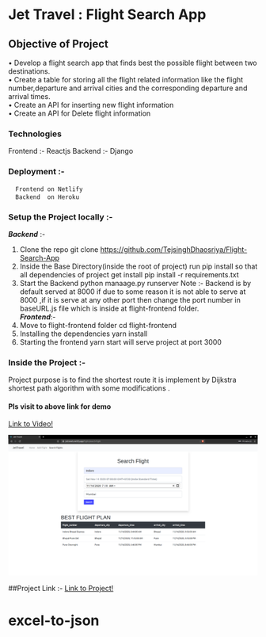 
# Jet Travel : Flight Search App

## Objective of Project 

• Develop a flight search app that finds best the possible flight between two destinations.<br/>
• Create a table for storing all the flight related information like the flight number,departure and arrival cities and the corresponding departure and arrival       times. <br/>
• Create an API for inserting new flight information <br/>
• Create an API for Delete flight information <br/>

### Technologies
Frontend :- Reactjs
Backend  :- Django

### Deployment :-
      Frontend on Netlify
      Backend  on Heroku 

### Setup the Project locally :- <br/>
  ***Backend*** :-
   1. Clone the repo
         git clone https://github.com/TejsinghDhaosriya/Flight-Search-App
   2. Inside the Base Directory(inside the root of project) run pip install so that all dependencies of project get install 
         pip install -r requirements.txt
   3. Start the Backend
         python manaage.py runserver
   Note :- Backend is by default served at 8000 if due to some reason it is not able to serve at 8000 ,if it is serve at any other port then change the port number in baseURL.js file which is inside at flight-frontend folder.    <br/> 
  ***Frontend***:-
  1. Move to flight-frontend folder
       cd flight-frontend
  2. Installing the dependencies 
       yarn install
  3.  Starting the frontend
       yarn start
       will serve project at port 3000
       
### Inside the Project :- 
   Project purpose is to find the shortest route it is implement by Dijkstra shortest path algorithm with some modifications .
   

#### Pls visit to above link for demo
[Link to Video!](https://www.youtube.com/watch?v=dNYf_nQgzEc)

![Screenshot](screenshot.png)



##Project Link :-
    [Link to Project!](https://jettravels.netlify.app)
# excel-to-json
